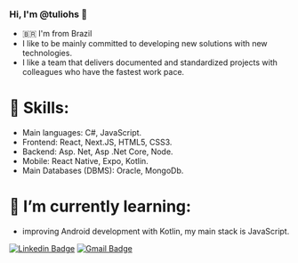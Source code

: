 ### Hi, I'm @tuliohs 👋 
- 🇧🇷 I'm from Brazil
-  I like to be mainly committed to developing new solutions with new technologies.
-  I like a team that delivers documented and standardized projects with colleagues who have the fastest work pace. 
 
# 💪 Skills:
- Main languages: C#, JavaScript.
- Frontend: React, Next.JS, HTML5, CSS3.
- Backend: Asp. Net, Asp .Net Core, Node.
- Mobile: React Native, Expo, Kotlin.
- Main Databases (DBMS): Oracle, MongoDb.

# 🌱 I’m currently learning:
-  improving Android development with Kotlin, my main stack is JavaScript.


[![Linkedin Badge](https://img.shields.io/badge/-LinkedIn-blue?style=flat-square&logo=Linkedin&logoColor=white&link=https://br.linkedin.com/in/tuliohs/)](https://www.linkedin.com/in/tuliohs/) 
[![Gmail Badge](https://img.shields.io/badge/-Gmail-6633cc?style=flat-square&logo=Gmail&logoColor=white&link=mailto:tuliohhenriquepaz@gmail.com)](mailto:tuliohhenriquepaz@gmail.com)

